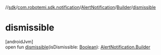 //[sdk](../../../../index.md)/[com.robotemi.sdk.notification](../../index.md)/[AlertNotification](../index.md)/[Builder](index.md)/[dismissible](dismissible.md)

# dismissible

[androidJvm]\
open fun [dismissible](dismissible.md)(isDismissible: [Boolean](https://kotlinlang.org/api/latest/jvm/stdlib/kotlin/-boolean/index.html)): [AlertNotification.Builder](index.md)
